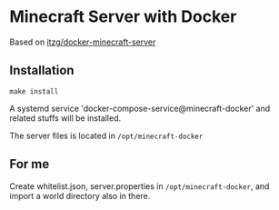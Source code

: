 # Minecraft Server with Docker

Based on [itzg/docker-minecraft-server](https://github.com/itzg/docker-minecraft-server)


## Installation

```
make install
```

A systemd service 'docker-compose-service@minecraft-docker' and related stuffs will be installed.

The server files is located in `/opt/minecraft-docker`

## For me

Create whitelist.json, server.properties in `/opt/minecraft-docker`, and import a world directory also in there.
